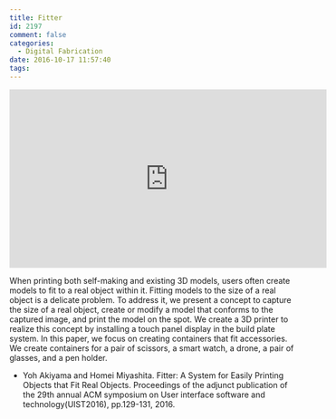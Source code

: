 ```yaml
---
title: Fitter
id: 2197
comment: false
categories:
  - Digital Fabrication
date: 2016-10-17 11:57:40
tags:
---
```



<iframe width="560" height="315" src="https://www.youtube.com/embed/DO-5nfyj7cY" frameborder="0" allowfullscreen></iframe>

<!--more-->
When printing both self-making and existing 3D models, users often create models to fit to a real object within it. Fitting models to the size of a real object is a delicate problem. To address it, we present a concept to capture the size of a real object, create or modify a model that conforms to the captured image, and print the model on the spot. We create a 3D printer to realize this concept by installing a touch panel display in the build plate system. In this paper, we focus on creating containers that fit accessories. We create containers for a pair of scissors, a smart watch, a drone, a pair of glasses, and a pen holder.

*   Yoh Akiyama and Homei Miyashita. Fitter: A System for Easily Printing Objects that Fit Real Objects. Proceedings of the adjunct publication of the 29th annual ACM symposium on User interface software and technology(UIST2016), pp.129-131, 2016.
